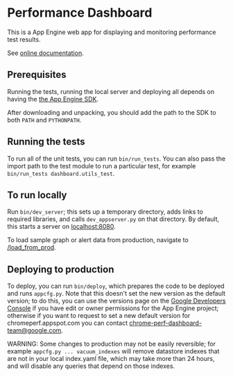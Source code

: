 # Performance Dashboard

This is a App Engine web app for displaying and monitoring performance
test results.

See [online documentation](
http://www.chromium.org/developers/speed-infra/performance-dashboard).

## Prerequisites

Running the tests, running the local server and
deploying all depends on having the [the App Engine
SDK](https://cloud.google.com/appengine/downloads).

After downloading and unpacking, you should add the path to the SDK to
both `PATH` and `PYTHONPATH`.

## Running the tests

To run all of the unit tests, you can run `bin/run_tests`. You can also
pass the import path to the test module to run a particular test, for
example `bin/run_tests dashboard.utils_test`.

## To run locally

Run `bin/dev_server`; this sets up a temporary directory, adds links to
required libraries, and calls `dev_appserver.py` on that directory.  By
default, this starts a server on [localhost:8080](http://localhost:8080/).

To load sample graph or alert data from production, navigate to
[/load_from_prod](http://localhost:8080/load_from_prod).

## Deploying to production

To deploy, you can run `bin/deploy`, which prepares the
code to be deployed and runs `appcfg.py`. Note that this
doesn't set the new version as the default version; to do
this, you can use the versions page on the [Google Developers
Console](https://console.developers.google.com/) if you have edit or
owner permissions for the App Engine project; otherwise if you want to
request to set a new default version for chromeperf.appspot.com you can
contact chrome-perf-dashboard-team@google.com.

WARNING: Some changes to production may not be easily reversible; for
example `appcfg.py ... vacuum_indexes` will remove datastore indexes that
are not in your local index.yaml file, which may take more than 24 hours,
and will disable any queries that depend on those indexes.
